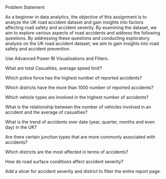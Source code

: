 Problem Statement

As a beginner in data analytics, the objective of this assignment is to analyze the UK road accident dataset and gain insights into factors affecting road safety and accident severity. By examining the dataset, we aim to explore various aspects of road accidents and address the following questions. By addressing these questions and conducting exploratory analysis on the UK road accident dataset, we aim to gain insights into road safety and accident prevention.

Use Advanced Power BI Visualisations and Filters.

What are total Casualties, average speed limit?

Which police force has the highest number of reported accidents?

Which districts have the more than 1000 number of reported accidents?

Which vehicle types are involved in the highest number of accidents?

What is the relationship between the number of vehicles involved in an accident and the average of casualties?

What is the trend of accidents over date (year, quarter, months and even day) in the UK?

Are there certain junction types that are more commonly associated with accidents?

Which districts are the most affected in terms of accidents?

How do road surface conditions affect accident severity?

Add a slicer for accident severity and district to filter the entire report page.



